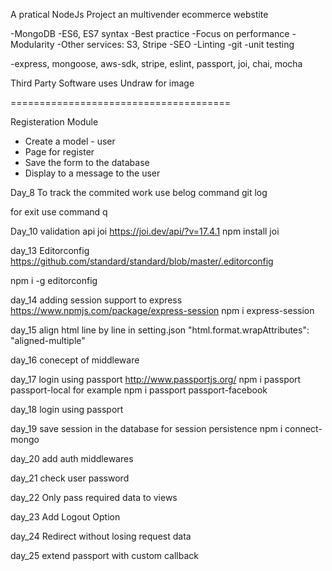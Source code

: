 A pratical NodeJs Project
an multivender ecommerce webstite

-MongoDB
-ES6, ES7 syntax
-Best practice
-Focus on performance
-Modularity
-Other services: S3, Stripe
-SEO
-Linting
-git
-unit testing

-express, mongoose, aws-sdk, stripe, eslint, passport, joi, chai, mocha

Third Party Software uses
Undraw for image

======================================

Registeration Module

- Create a model - user
- Page for register
- Save the form to the database
- Display to a message to the user

Day_8
To track the commited work use belog command
git log

for exit use command
q

Day_10
validation api
joi
https://joi.dev/api/?v=17.4.1
npm install joi

day_13
Editorconfig
https://github.com/standard/standard/blob/master/.editorconfig

npm i -g editorconfig

day_14
adding session support to express
https://www.npmjs.com/package/express-session
npm i express-session

day_15
align html line by line
in setting.json
"html.format.wrapAttributes": "aligned-multiple"

day_16
conecept of middleware

day_17
login using passport
http://www.passportjs.org/
npm i passport passport-local
for example npm i passport passport-facebook

day_18
login using passport

day_19
save session in the database for session persistence
npm i connect-mongo

day_20
add auth middlewares

day_21
check user password

day_22
Only pass required data to views

day_23
Add Logout Option

day_24
Redirect without losing request data

day_25
extend passport with custom callback
